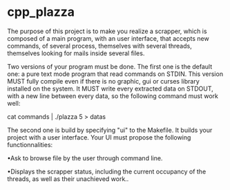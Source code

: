 # cpp_plazza
The purpose of this project is to make you realize a scrapper, which is composed of a main program, with an user interface, that accepts new commands, of several process, themselves with several threads, themselves looking for mails inside several files.

Two versions of your program must be done. The first one is the default one: a pure
text mode program that read commands on STDIN.
This version
MUST
fully compile even if there is no graphic, gui or curses library
installed on the system. It
MUST
write every extracted data on STDOUT, with a new
line between every data, so the following command must work well:

cat commands | ./plazza 5 > datas

The second one is build by specifying "ui" to the Makefile. It builds your project with
a user interface. Your UI must propose the following functionnalities:

•Ask to browse file by the user through command line.

•Displays the scrapper status, including the current occupancy of the threads, as
well as their unachieved work..
